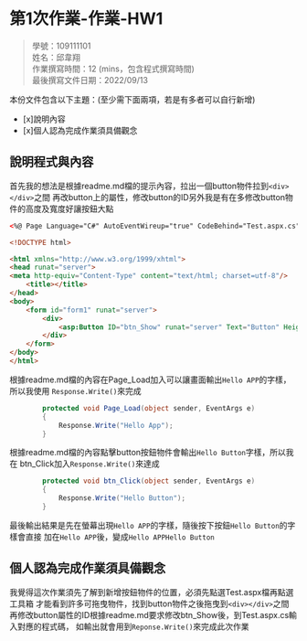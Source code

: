 ﻿# 第1次作業-作業-HW1
>
>學號：109111101
><br />
>姓名：邱韋翔
><br />
>作業撰寫時間：12 (mins，包含程式撰寫時間)
><br />
>最後撰寫文件日期：2022/09/13
>

本份文件包含以下主題：(至少需下面兩項，若是有多者可以自行新增)
- [x]說明內容
- [x]個人認為完成作業須具備觀念

## 說明程式與內容

首先我的想法是根據readme.md檔的提示內容，拉出一個button物件拉到`<div></div>`之間
再改button上的屬性，修改button的ID另外我是有在多修改button物件的高度及寬度好讓按鈕大點
```html
<%@ Page Language="C#" AutoEventWireup="true" CodeBehind="Test.aspx.cs" Inherits="_111_1HW1.Test" %>

<!DOCTYPE html>

<html xmlns="http://www.w3.org/1999/xhtml">
<head runat="server">
<meta http-equiv="Content-Type" content="text/html; charset=utf-8"/>
    <title></title>
</head>
<body>
    <form id="form1" runat="server">
        <div>
            <asp:Button ID="btn_Show" runat="server" Text="Button" Height="300px" Width="200px" OnClick="btn_Click" />
        </div>
    </form>
</body>
</html>
```
根據readme.md檔的內容在Page_Load加入可以讓畫面輸出`Hello APP`的字樣，所以我使用
`Response.Write()`來完成
```csharp
        protected void Page_Load(object sender, EventArgs e)
        {
            Response.Write("Hello App");
        }
```
根據readme.md檔的內容點擊button按鈕物件會輸出`Hello Button`字樣，所以我在
btn_Click加入`Response.Write()`來達成
```csharp
        protected void btn_Click(object sender, EventArgs e)
        {
            Response.Write("Hello Button");
        }

```
最後輸出結果是先在螢幕出現`Hello APP`的字樣，隨後按下按鈕`Hello Button`的字樣會直接
加在`Hello APP`後，變成`Hello APPHello Button`


## 個人認為完成作業須具備觀念

我覺得這次作業須先了解到新增按鈕物件的位置，必須先點選Test.aspx檔再點選工具箱
才能看到許多可拖曳物件，找到button物件之後拖曳到`<div></div>`之間
再修改button屬性的ID根據readme.md要求修改btn_Show後，到Test.aspx.cs輸入對應的程式碼，
如輸出就會用到`Reponse.Write()`來完成此次作業

